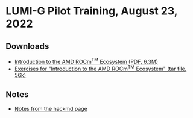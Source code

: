 # LUMI-G Pilot Training, August 23, 2022

## Downloads

-   [Introduction to the AMD ROCm<sup>TM</sup> Ecosystem (PDF, 6.3M)](https://462000265.lumidata.eu/lumi-g-20220823/files/LUMIG_training_AMD_ecosystem_23_08_2022.pdf)
-   [Exercises for "Introduction to the AMD ROCm<sup>TM</sup> Ecosystem" (tar file, 56k)](https://462000265.lumidata.eu/lumi-g-20220823/files/LUMI_G-AMD-Exercises.tar)

## Notes

-   [Notes from the hackmd page](hackmd_notes.md)
